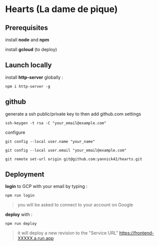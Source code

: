 # Hearts (La dame de pique)

## Prerequisites
install **node** and **npm**

install **gcloud** (to deploy)

## Launch locally
install **http-server** globally :

`npm i http-server -g`

## github
generate a ssh public/private key to then add github.com settings

`ssh-keygen -t rsa -C "your_email@example.com"`

configure

`git config --local user.name "your_name"`

`git config --local user.email "your_email@example.com"`

`git remote set-url origin git@github.com:yannick42/hearts.git`

## Deployment

**login** to GCP with your email by typing :

`npm run login`

> you will be asked to connect to your account on Google

**deploy** with :

`npm run deploy`

> it will deploy a new revision to the "Service URL" https://frontend-XXXXX.a.run.app
